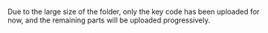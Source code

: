 Due to the large size of the folder, only the key code has been uploaded for now, and the remaining parts will be uploaded progressively.
